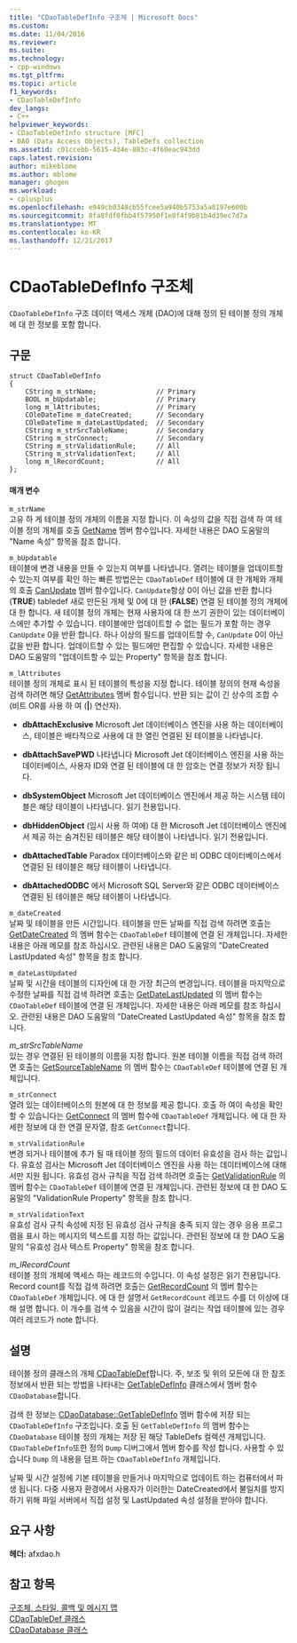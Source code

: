 ```yaml
---
title: "CDaoTableDefInfo 구조체 | Microsoft Docs"
ms.custom: 
ms.date: 11/04/2016
ms.reviewer: 
ms.suite: 
ms.technology:
- cpp-windows
ms.tgt_pltfrm: 
ms.topic: article
f1_keywords:
- CDaoTableDefInfo
dev_langs:
- C++
helpviewer_keywords:
- CDaoTableDefInfo structure [MFC]
- DAO (Data Access Objects), TableDefs collection
ms.assetid: c01ccebb-5615-434e-883c-4f60eac943dd
caps.latest.revision: 
author: mikeblome
ms.author: mblome
manager: ghogen
ms.workload:
- cplusplus
ms.openlocfilehash: e949cb0348cb55fcee5a940b5753a5a8197e600b
ms.sourcegitcommit: 8fa8fdf0fbb4f57950f1e8f4f9b81b4d39ec7d7a
ms.translationtype: MT
ms.contentlocale: ko-KR
ms.lasthandoff: 12/21/2017
---
```

# <a name="cdaotabledefinfo-structure"></a>CDaoTableDefInfo 구조체
`CDaoTableDefInfo` 구조 데이터 액세스 개체 (DAO)에 대해 정의 된 테이블 정의 개체에 대 한 정보를 포함 합니다.  
  
## <a name="syntax"></a>구문  
  
```  
struct CDaoTableDefInfo  
{  
    CString m_strName;               // Primary  
    BOOL m_bUpdatable;               // Primary  
    long m_lAttributes;              // Primary  
    COleDateTime m_dateCreated;      // Secondary  
    COleDateTime m_dateLastUpdated;  // Secondary  
    CString m_strSrcTableName;       // Secondary  
    CString m_strConnect;            // Secondary  
    CString m_strValidationRule;     // All  
    CString m_strValidationText;     // All  
    long m_lRecordCount;             // All  
};  
```  
  
#### <a name="parameters"></a>매개 변수  
 `m_strName`  
 고유 하 게 테이블 정의 개체의 이름을 지정 합니다. 이 속성의 값을 직접 검색 하 여 테이블 정의 개체를 호출 [GetName](../../mfc/reference/cdaotabledef-class.md#getname) 멤버 함수입니다. 자세한 내용은 DAO 도움말의 "Name 속성" 항목을 참조 합니다.  
  
 `m_bUpdatable`  
 테이블에 변경 내용을 만들 수 있는지 여부를 나타냅니다. 열려는 테이블을 업데이트할 수 있는지 여부를 확인 하는 빠른 방법은는 `CDaoTableDef` 테이블에 대 한 개체와 개체의 호출 [CanUpdate](../../mfc/reference/cdaotabledef-class.md#canupdate) 멤버 함수입니다. `CanUpdate`항상 0이 아닌 값을 반환 합니다 (**TRUE**) tabledef 새로 만든된 개체 및 0에 대 한 (**FALSE**) 연결 된 테이블 정의 개체에 대 한 합니다. 새 테이블 정의 개체는 현재 사용자에 대 한 쓰기 권한이 있는 데이터베이스에만 추가할 수 있습니다. 테이블에만 업데이트할 수 없는 필드가 포함 하는 경우 `CanUpdate` 0을 반환 합니다. 하나 이상의 필드를 업데이트할 수, `CanUpdate` 0이 아닌 값을 반환 합니다. 업데이트할 수 있는 필드에만 편집할 수 있습니다. 자세한 내용은 DAO 도움말의 "업데이트할 수 있는 Property" 항목을 참조 합니다.  
  
 `m_lAttributes`  
 테이블 정의 개체로 표시 된 테이블의 특성을 지정 합니다. 테이블 정의의 현재 속성을 검색 하려면 해당 [GetAttributes](../../mfc/reference/cdaotabledef-class.md#getattributes) 멤버 함수입니다. 반환 되는 값이 긴 상수의 조합 수 (비트 OR를 사용 하 여 (**&#124;**) 연산자).  
  
- **dbAttachExclusive** Microsoft Jet 데이터베이스 엔진을 사용 하는 데이터베이스, 테이블은 배타적으로 사용에 대 한 열린 연결된 된 테이블을 나타냅니다.  
  
- **dbAttachSavePWD** 나타냅니다 Microsoft Jet 데이터베이스 엔진을 사용 하는 데이터베이스, 사용자 ID와 연결 된 테이블에 대 한 암호는 연결 정보가 저장 됩니다.  
  
- **dbSystemObject** Microsoft Jet 데이터베이스 엔진에서 제공 하는 시스템 테이블은 해당 테이블이 나타냅니다. 읽기 전용입니다.  
  
- **dbHiddenObject** (임시 사용 하 여에) 대 한 Microsoft Jet 데이터베이스 엔진에서 제공 하는 숨겨진된 테이블은 해당 테이블이 나타냅니다. 읽기 전용입니다.  
  
- **dbAttachedTable** Paradox 데이터베이스와 같은 비 ODBC 데이터베이스에서 연결된 된 테이블은 해당 테이블이 나타냅니다.  
  
- **dbAttachedODBC** 에서 Microsoft SQL Server와 같은 ODBC 데이터베이스 연결된 된 테이블은 해당 테이블이 나타냅니다.  
  
 `m_dateCreated`  
 날짜 및 테이블을 만든 시간입니다. 테이블을 만든 날짜를 직접 검색 하려면 호출는 [GetDateCreated](../../mfc/reference/cdaotabledef-class.md#getdatecreated) 의 멤버 함수는 `CDaoTableDef` 테이블에 연결 된 개체입니다. 자세한 내용은 아래 메모를 참조 하십시오. 관련된 내용은 DAO 도움말의 "DateCreated LastUpdated 속성" 항목을 참조 합니다.  
  
 `m_dateLastUpdated`  
 날짜 및 시간을 테이블의 디자인에 대 한 가장 최근의 변경입니다. 테이블을 마지막으로 수정한 날짜를 직접 검색 하려면 호출는 [GetDateLastUpdated](../../mfc/reference/cdaotabledef-class.md#getdatelastupdated) 의 멤버 함수는 `CDaoTableDef` 테이블에 연결 된 개체입니다. 자세한 내용은 아래 메모를 참조 하십시오. 관련된 내용은 DAO 도움말의 "DateCreated LastUpdated 속성" 항목을 참조 합니다.  
  
 *m_strSrcTableName*  
 있는 경우 연결된 된 테이블의 이름을 지정 합니다. 원본 테이블 이름을 직접 검색 하려면 호출는 [GetSourceTableName](../../mfc/reference/cdaotabledef-class.md#getsourcetablename) 의 멤버 함수는 `CDaoTableDef` 테이블에 연결 된 개체입니다.  
  
 `m_strConnect`  
 열려 있는 데이터베이스의 원본에 대 한 정보를 제공 합니다. 호출 하 여이 속성을 확인할 수 있습니다는 [GetConnect](../../mfc/reference/cdaotabledef-class.md#getconnect) 의 멤버 함수에 `CDaoTableDef` 개체입니다. 에 대 한 자세한 정보에 대 한 연결 문자열, 참조 `GetConnect`합니다.  
  
 `m_strValidationRule`  
 변경 되거나 테이블에 추가 될 때 테이블 정의 필드의 데이터 유효성을 검사 하는 값입니다. 유효성 검사는 Microsoft Jet 데이터베이스 엔진을 사용 하는 데이터베이스에 대해서만 지원 됩니다. 유효성 검사 규칙을 직접 검색 하려면 호출는 [GetValidationRule](../../mfc/reference/cdaotabledef-class.md#getvalidationrule) 의 멤버 함수는 `CDaoTableDef` 테이블에 연결 된 개체입니다. 관련된 정보에 대 한 DAO 도움말의 "ValidationRule Property" 항목을 참조 합니다.  
  
 `m_strValidationText`  
 유효성 검사 규칙 속성에 지정 된 유효성 검사 규칙을 충족 되지 않는 경우 응용 프로그램을 표시 하는 메시지의 텍스트를 지정 하는 값입니다. 관련된 정보에 대 한 DAO 도움말의 "유효성 검사 텍스트 Property" 항목을 참조 합니다.  
  
 *m_lRecordCount*  
 테이블 정의 개체에 액세스 하는 레코드의 수입니다. 이 속성 설정은 읽기 전용입니다. Record count를 직접 검색 하려면 호출는 [GetRecordCount](../../mfc/reference/cdaotabledef-class.md#getrecordcount) 의 멤버 함수는 `CDaoTableDef` 개체입니다. 에 대 한 설명서 `GetRecordCount` 레코드 수를 더 이상에 대해 설명 합니다. 이 개수를 검색 수 있음을 시간이 많이 걸리는 작업 테이블에 있는 경우 여러 레코드가 note 합니다.  
  
## <a name="remarks"></a>설명  
 테이블 정의 클래스의 개체 [CDaoTableDef](../../mfc/reference/cdaotabledef-class.md)합니다. 주, 보조 및 위의 모든에 대 한 참조 정보에서 반환 되는 방법을 나타내는 [GetTableDefInfo](../../mfc/reference/cdaodatabase-class.md#gettabledefinfo) 클래스에서 멤버 함수 `CDaoDatabase`합니다.  
  
 검색 한 정보는 [CDaoDatabase::GetTableDefInfo](../../mfc/reference/cdaodatabase-class.md#gettabledefinfo) 멤버 함수에 저장 되는 `CDaoTableDefInfo` 구조입니다. 호출 된 `GetTableDefInfo` 의 멤버 함수는 `CDaoDatabase` 테이블 정의 개체는 저장 된 해당 TableDefs 컬렉션 개체입니다. `CDaoTableDefInfo`또한 정의 `Dump` 디버그에서 멤버 함수를 작성 합니다. 사용할 수 있습니다 `Dump` 의 내용을 덤프 하는 `CDaoTableDefInfo` 개체입니다.  
  
 날짜 및 시간 설정에 기본 테이블을 만들거나 마지막으로 업데이트 하는 컴퓨터에서 파생 됩니다. 다중 사용자 환경에서 사용자가 이러한는 DateCreated에서 불일치를 방지 하기 위해 파일 서버에서 직접 설정 및 LastUpdated 속성 설정을 받아야 합니다.  
  
## <a name="requirements"></a>요구 사항  
 **헤더:** afxdao.h  
  
## <a name="see-also"></a>참고 항목  
 [구조체, 스타일, 콜백 및 메시지 맵](../../mfc/reference/structures-styles-callbacks-and-message-maps.md)   
 [CDaoTableDef 클래스](../../mfc/reference/cdaotabledef-class.md)   
 [CDaoDatabase 클래스](../../mfc/reference/cdaodatabase-class.md)
